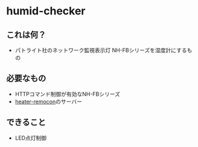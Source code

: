 # humid-checker
## これは何？
* パトライト社のネットワーク監視表示灯 NH-FBシリーズを湿度計にするもの

## 必要なもの
* HTTPコマンド制御が有効なNH-FBシリーズ
* [heater-remocon](https://github.com/hamache9821/heater-remocon)のサーバー


## できること
* LED点灯制御

